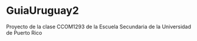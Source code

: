 # GuiaUruguay2
Proyecto de la clase CCOM1293 de la Escuela Secundaria de la Universidad de Puerto Rico

